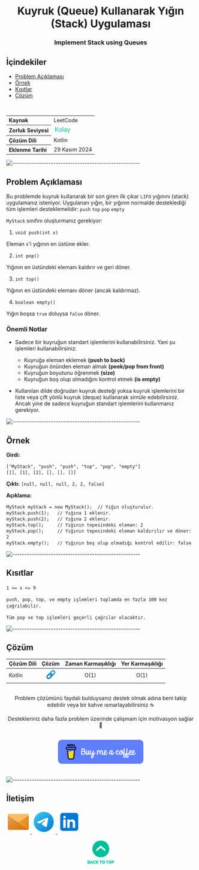 <h1 align="center">
Kuyruk (Queue) Kullanarak Yığın (Stack) Uygulaması<a name="article-top"></a>
</h1>
<h3 align="center">Implement Stack using Queues</h3>

## İçindekiler

- [Problem Açıklaması](#problem-açıklaması)
- [Örnek](#örnek)
- [Kısıtlar](#kısıtlar)
- [Çözüm](#çözüm)

<br>

<table>
  <tr>
    <th style="text-align: left; font-weight: bold;">Kaynak</th>
    <td style="text-align: left;">LeetCode</td>
  </tr>
  <tr>
    <th style="text-align: left; font-weight: bold;">Zorluk Seviyesi</th>
    <td style="text-align: left;"> <img src="../0) İçerik Resources/Zorluk Seviyeleri/Kolay.png" alt="Kolay" height="20"/> </td>
  </tr>
  <tr>
    <th style="text-align: left; font-weight: bold;">Çözüm Dili</th>
    <td style="text-align: left;">Kotlin</td>
  </tr>
  <tr>
    <th style="text-align: left; font-weight: bold;">Eklenme Tarihi</th>
    <td style="text-align: left;">29 Kasım 2024</td>
  </tr>
</table>


![-----------------------------------------------------](../../Readme%20Resources/Çizgi.png)

## Problem Açıklaması 

Bu problemde kuyruk kullanarak bir son giren ilk çıkar `LIFO` yığınını (stack) uygulamanız isteniyor.
Uygulanan yığın, bir yığının normalde desteklediği tüm işlemleri desteklemelidir: `push` `top` `pop` `empty`

`MyStack` sınıfını oluşturmanız gerekiyor:

1. `void push(int x)`

  Eleman `x`'i yığının en üstüne ekler.

2. `int pop()`

  Yığının en üstündeki elemanı kaldırır ve geri döner.

3. `int top()`

  Yığının en üstündeki elemanı döner (ancak kaldırmaz).

4. `boolean empty()` 

  Yığın boşsa `true` doluysa `false` döner.

### Önemli Notlar

- Sadece bir kuyruğun standart işlemlerini kullanabilirsiniz. Yani şu işlemleri kullanabilirsiniz:
  - Kuyruğa eleman eklemek **(push to back)**
  - Kuyruğun önünden eleman almak **(peek/pop from front)**
  - Kuyruğun boyutunu öğrenmek **(size)**
  - Kuyruğun boş olup olmadığını kontrol etmek **(is empty)**

- Kullanılan dilde doğrudan kuyruk desteği yoksa kuyruk işlemlerini bir liste veya çift yönlü kuyruk (deque) kullanarak simüle edebilirsiniz. Ancak yine de sadece kuyruğun standart işlemlerini kullanmanız gerekiyor.


![-----------------------------------------------------](../../Readme%20Resources/Çizgi.png)

## Örnek

**Girdi:**
```
["MyStack", "push", "push", "top", "pop", "empty"]
[[], [1], [2], [], [], []]
```

**Çıktı:** `[null, null, null, 2, 2, false]`

**Açıklama:** 
```
MyStack myStack = new MyStack();  // Yığın oluşturulur.
myStack.push(1);   // Yığına 1 eklenir.
myStack.push(2);   // Yığına 2 eklenir.
myStack.top();     // Yığının tepesindeki eleman: 2
myStack.pop();     // Yığının tepesindeki eleman kaldırılır ve döner: 2
myStack.empty();   // Yığının boş olup olmadığı kontrol edilir: false
```


![-----------------------------------------------------](../../Readme%20Resources/Çizgi.png)

## Kısıtlar

`1 <= x <= 9`

`push, pop, top, ve empty işlemleri toplamda en fazla 100 kez çağrılabilir.`

`Tüm pop ve top işlemleri geçerli çağrılar olacaktır.`


![-----------------------------------------------------](../../Readme%20Resources/Çizgi.png)

## Çözüm

<table>
  <thead>
    <tr>
      <th>Çözüm Dili</th>
      <th>Çözüm</th>
      <th>Zaman Karmaşıklığı</th>
      <th>Yer Karmaşıklığı</th>
    </tr>
  </thead>
  <tbody>
    <tr>
      <td>Kotlin</td>
      <td align="center"> <a href="./Kotlin.kt" target="_blank"> <img src="../0) İçerik Resources/Link.png" alt="Kotlin Çözümü" width="30"/> </a> </td>
      <td align="center">O(1)</td>
      <td align="center">O(1)</td>
    </tr>
  </tbody>
</table>

<br>

<div align="center">
Problem çözümünü faydalı bulduysanız destek olmak adına beni takip edebilir veya bir kahve ısmarlayabilirsiniz ☕

Destekleriniz daha fazla problem üzerinde çalışmam için motivasyon sağlar 🚀
</div>

<br>

<div align="center">
  <a href="https://buymeacoffee.com/mustafatoktas" target="_blank"> <img src="../../Readme Resources/İletişim/Buy Me a Coffee.png" alt="Buy Me a Coffee" height="64"/> </a>
</div>

<br>


![-----------------------------------------------------](../../Readme%20Resources/Çizgi.png)

## İletişim

<a href="mailto:info@mustafatoktas.com"              target="_blank"> <img src="../../Readme Resources/İletişim/Mail.png"     alt="Mail"     width="64"/> </a>
<a href="https://t.me/mustafatoktas00"               target="_blank"> <img src="../../Readme Resources/İletişim/Telegram.png" alt="Telegram" width="64"/> </a>
<a href="https://www.linkedin.com/in/mustafatoktas/" target="_blank"> <img src="../../Readme Resources/İletişim/LinkedIn.png" alt="LinkedIn" width="64"/> </a>

<p align="center">
  <a href="#article-top"> <img src="../../Readme Resources/Back to Top.png" alt="Back to Top" height="64"/> </a>
</p>